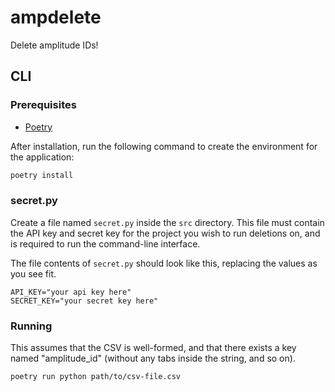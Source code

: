 # ampdelete

Delete amplitude IDs!

## CLI

### Prerequisites

- [Poetry](https://python-poetry.org/docs/#installation)

After installation, run the following command to create the environment for the application:

```bash
poetry install
```

### secret.py

Create a file named `secret.py` inside the `src` directory.
This file must contain the API key and secret key for the project you wish to run deletions on, and is required to run the command-line interface.

The file contents of `secret.py` should look like this, replacing the values as you see fit.

```
API_KEY="your api key here"
SECRET_KEY="your secret key here"
```

### Running

This assumes that the CSV is well-formed, and that there exists a key named "amplitude_id" (without any tabs inside the string, and so on).

```bash
poetry run python path/to/csv-file.csv
```